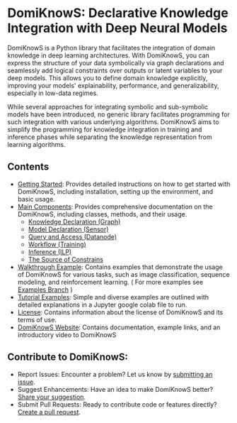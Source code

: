 # DomiKnowS: Declarative Knowledge Integration with Deep Neural Models

DomiKnowS is a Python library that facilitates the integration of domain knowledge in deep learning architectures. With DomiKnowS, you can express the structure of your data symbolically via graph declarations and seamlessly add logical constraints over outputs or latent variables to your deep models. This allows you to define domain knowledge explicitly, improving your models' explainability, performance, and generalizability, especially in low-data regimes. 

While several approaches for integrating symbolic and sub-symbolic models have been introduced, no generic library facilitates programming for such integration with various underlying algorithms. DomiKnowS aims to simplify the programming for knowledge integration in training and inference phases while separating the knowledge representation from learning algorithms.


## Contents

- [Getting Started](https://github.com/HLR/DomiKnowS/blob/Doc/Getting%20Started.md): Provides detailed instructions on how to get started with DomiKnowS, including installation, setting up the environment, and basic usage.
- [Main Components](https://github.com/HLR/DomiKnowS/tree/Doc/Main%20Components): Provides comprehensive documentation on the DomiKnowS, including classes, methods, and their usage.
  - [Knowledge Declaration (Graph)](Main%20Components/Knowledge%20Declaration%20(Graph).md)
  - [Model Declaration (Sensor)](Main%20Components/Model%20Declaration%20(Sensor).md)
  - [Query and Access (Datanode)](Main%20Components/Query%20and%20Access%20(Datanode).md)
  - [Workflow (Training)](Main%20Components/Workflow%20(Training).md)
  - [Inference (ILP)](Main%20Components/Inference%20(ILP).md)
  - [The Source of Constrains](Main%20Components/The%20Source%20of%20Constraints.md)
- [Walkthrough Example](https://github.com/HLR/DomiKnowS/blob/Doc/Walkthrough%20Examples/): Contains examples that demonstrate the usage of DomiKnowS for various tasks, such as image classification, sequence modeling, and reinforcement learning. ( For more examples see [Examples Branch](https://github.com/HLR/DomiKnowS/tree/Tasks) )
- [Tutorial Examples](https://github.com/HLR/DomiKnowS/tree/Doc/Tutorial%20Examples): Simple and diverse examples are outlined with detailed explanations in a Jupyter google colab file to run.
- [License](https://github.com/HLR/DomiKnowS/blob/Doc/Licence.md): Contains information about the license of DomiKnowS and its terms of use.
- [DomiKnowS Website](https://hlr.github.io/domiknows-nlp/): Contains documentation, example links, and an introductory video to DomiKnowS

## Contribute to DomiKnowS:

- Report Issues: Encounter a problem? Let us know by [submitting an issue](https://github.com/HLR/DomiKnowS/blob/Doc/Issue%20Report.md).
- Suggest Enhancements: Have an idea to make DomiKnowS better? [Share your suggestion](https://github.com/HLR/DomiKnowS/blob/Doc/Suggestions.md).
- Submit Pull Requests: Ready to contribute code or features directly? [Create a pull request](https://github.com/HLR/DomiKnowS/blob/Doc/Pull%20Request.md).

